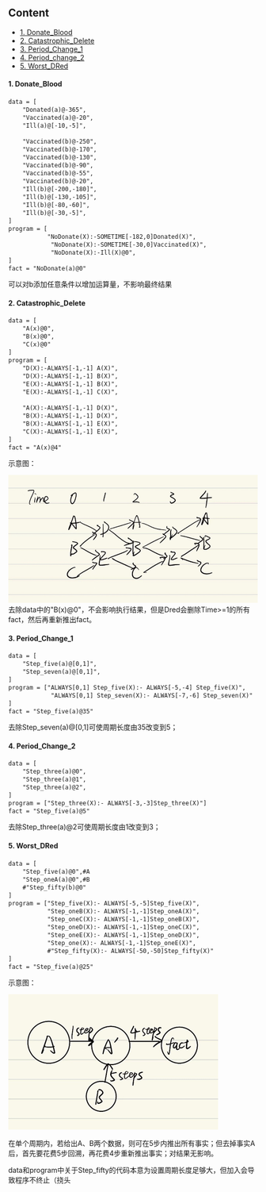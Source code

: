 ## Content

* <a href='#Donate_Blood'>1. Donate_Blood</a>
* <a href='#Catastrophic_Delete'>2. Catastrophic_Delete</a>
* <a href='#Period_Change_1'>3. Period_Change_1</a>
* <a href='#Period_change_2'>4. Period_change_2</a>
* <a href='#Worst_DRed'>5. Worst_DRed</a>

<span id='Donate_Blood'/>

#### 1. Donate_Blood

    data = [
        "Donated(a)@-365",
        "Vaccinated(a)@-20",
        "Ill(a)@[-10,-5]",

        "Vaccinated(b)@-250",
        "Vaccinated(b)@-170",
        "Vaccinated(b)@-130",
        "Vaccinated(b)@-90",
        "Vaccinated(b)@-55",
        "Vaccinated(b)@-20",
        "Ill(b)@[-200,-180]",
        "Ill(b)@[-130,-105]",
        "Ill(b)@[-80,-60]",
        "Ill(b)@[-30,-5]",
    ]
    program = [
               "NoDonate(X):-SOMETIME[-182,0]Donated(X)",
                "NoDonate(X):-SOMETIME[-30,0]Vaccinated(X)",
                "NoDonate(X):-Ill(X)@0",
    ]
    fact = "NoDonate(a)@0"
可以对b添加任意条件以增加运算量，不影响最终结果

<span id='Catastrophic_Delete'/>

#### 2. Catastrophic_Delete

    data = [
        "A(x)@0",
        "B(x)@0",
        "C(x)@0"
    ]
    program = [
        "D(X):-ALWAYS[-1,-1] A(X)",
        "D(X):-ALWAYS[-1,-1] B(X)",
        "E(X):-ALWAYS[-1,-1] B(X)",
        "E(X):-ALWAYS[-1,-1] C(X)",
    
        "A(X):-ALWAYS[-1,-1] D(X)",
        "B(X):-ALWAYS[-1,-1] D(X)",
        "B(X):-ALWAYS[-1,-1] E(X)",
        "C(X):-ALWAYS[-1,-1] E(X)",
    ]
    fact = "A(x)@4"
示意图：

![img_1.png](img_1.png)
去除data中的"B(x)@0"，不会影响执行结果，但是Dred会删除Time>=1的所有fact，然后再重新推出fact。

<span id='Period_Change_1'/>

#### 3. Period_Change_1

    data = [
        "Step_five(a)@[0,1]",
        "Step_seven(a)@[0,1]",
    ]
    program = ["ALWAYS[0,1] Step_five(X):- ALWAYS[-5,-4] Step_five(X)",
                "ALWAYS[0,1] Step_seven(X):- ALWAYS[-7,-6] Step_seven(X)"
    ]
    fact = "Step_five(a)@35"
去除Step_seven(a)@[0,1]可使周期长度由35改变到5；

<span id='Period_Change_2'/>

#### 4. Period_Change_2

    data = [
        "Step_three(a)@0",
        "Step_three(a)@1",
        "Step_three(a)@2",
    ]
    program = ["Step_three(X):- ALWAYS[-3,-3]Step_three(X)"]
    fact = "Step_five(a)@5"
去除Step_three(a)@2可使周期长度由1改变到3；

<span id='Worst_DRed'/>

#### 5. Worst_DRed

    data = [
        "Step_five(a)@0",#A
        "Step_oneA(a)@0",#B
        #"Step_fifty(b)@0"
    ]
    program = ["Step_five(X):- ALWAYS[-5,-5]Step_five(X)",
               "Step_oneB(X):- ALWAYS[-1,-1]Step_oneA(X)",
               "Step_oneC(X):- ALWAYS[-1,-1]Step_oneB(X)",
               "Step_oneD(X):- ALWAYS[-1,-1]Step_oneC(X)",
               "Step_oneE(X):- ALWAYS[-1,-1]Step_oneD(X)",
               "Step_one(X):- ALWAYS[-1,-1]Step_oneE(X)",
               #"Step_fifty(X):- ALWAYS[-50,-50]Step_fifty(X)"
    ]
    fact = "Step_five(a)@25"

示意图：

![img.png](img.png)

在单个周期内，若给出A、B两个数据，则可在5步内推出所有事实；但去掉事实A后，首先要花费5步回溯，再花费4步重新推出事实；对结果无影响。

data和program中关于Step_fifty的代码本意为设置周期长度足够大，但加入会导致程序不终止（挠头




